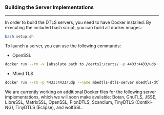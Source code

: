 ### Building the Server Implementations

---

In order to build the DTLS servers, you need to have Docker installed. By executing the included bash script, you can build all docker images:
```bash
bash setup.sh
```

To launch a server, you can use the following commands:

- OpenSSL
```bash
docker run --rm -v [absolute path to /certs]:/certs/ -p 4433:4433/udp --name openssl-dtls-server openssl-dtls-server -key /certs/private_key.pem -cert /certs/certificate.pem -accept 4433 -dtls
```

- Mbed TLS
```bash
docker run --rm -p 4433:4433/udp --name mbedtls-dtls-server mbedtls-dtls-server server_port=4433 dtls=1
```

We are currently working on additional Docker files for the following server implementations, which we will soon make available: 
Botan, GnuTLS, JSSE, LibreSSL, MatrixSSL, OpenSSL, PionDTLS, Scandium, TinyDTLS (Contiki-NG), TinyDTLS (Eclipse), and wolfSSL.
